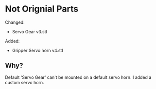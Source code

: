 # Not Orignial Parts

Changed:
- Servo Gear v3.stl

Added:
- Gripper Servo horn v4.stl

## Why?

Default 'Servo Gear' can't be mounted on a default servo horn. I added a custom servo horn.